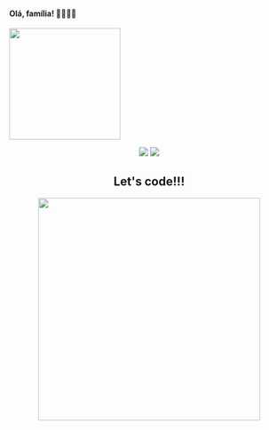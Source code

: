 ####                                  Olá, família! 👋💖✨🦋 
<div>
 <img src="https://user-images.githubusercontent.com/55593325/169933156-f4b2cd36-2dce-461a-a28f-49943637def8.png" width="200px" height="200px">
</div>

<p align = "center">
  <img src = "https://github-readme-stats.vercel.app/api?username=marinavelosom&show_icons=true&theme=tokyonight&line_height=27">
  <img src = "https://github-readme-stats.vercel.app/api/top-langs/?username=marinavelosom&hide=css,html&theme=dark">
</p>

<div align="center">
<h2>Let's code!!!</h2>
<img src="https://media.giphy.com/media/LmNwrBhejkK9EFP504/giphy.gif" width="400px" />
</div>
